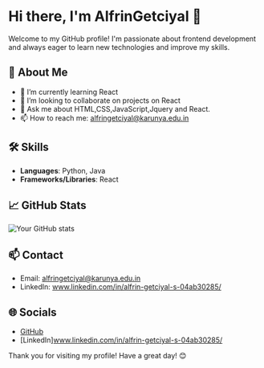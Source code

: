 # Hi there, I'm AlfrinGetciyal 👋

Welcome to my GitHub profile! I'm passionate about frontend development and always eager to learn new technologies and improve my skills.

## 🚀 About Me

- 🌱 I’m currently learning React
- 👯 I’m looking to collaborate on projects on React
- 💬 Ask me about HTML,CSS,JavaScript,Jquery and React.
- 📫 How to reach me: alfringetciyal@karunya.edu.in

## 🛠 Skills

- **Languages**: Python, Java
- **Frameworks/Libraries**: React

## 📈 GitHub Stats

![Your GitHub stats](https://github-readme-stats.vercel.app/api?username=AlfrinGetciyal&show_icons=true&theme=radical)


## 📫 Contact

- Email: alfringetciyal@karunya.edu.in
- LinkedIn: www.linkedin.com/in/alfrin-getciyal-s-04ab30285/


## 🌐 Socials

- [GitHub](https://github.com/AlfrinGetciyal)
- [LinkedIn]www.linkedin.com/in/alfrin-getciyal-s-04ab30285/


Thank you for visiting my profile! Have a great day! 😊
